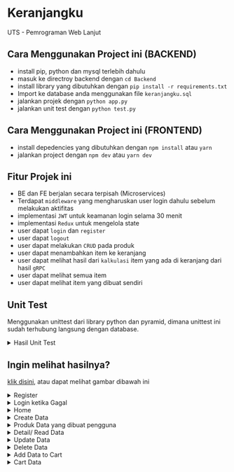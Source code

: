 # Keranjangku
UTS - Pemrograman Web Lanjut

## Cara Menggunakan Project ini (BACKEND)
- install pip, python dan mysql terlebih dahulu
- masuk ke directroy backend dengan `cd Backend`
- install library yang dibutuhkan dengan `pip install -r requirements.txt`
- Import ke database anda menggunakan file `keranjangku.sql`
- jalankan projek dengan `python app.py`
- jalankan unit test dengan `python test.py`

## Cara Menggunakan Project ini (FRONTEND)
- install depedencies yang dibutuhkan dengan `npm install` atau `yarn`
- jalankan project dengan `npm dev` atau `yarn dev`

## Fitur Projek ini
- BE dan FE berjalan secara terpisah (Microservices)
- Terdapat `middleware` yang mengharuskan user login dahulu sebelum melakukan aktifitas
- implementasi `JWT` untuk keamanan login selama 30 menit
- implementasi `Redux` untuk mengelola state
- user dapat `login` dan `register`
- user dapat `logout`
- user dapat melakukan `CRUD` pada produk
- user dapat menambahkan item ke keranjang
- user dapat melihat hasil dari `kalkulasi` item yang ada di keranjang dari hasil `gRPC`
- user dapat melihat semua item
- user dapat melihat item yang dibuat sendiri

## Unit Test
Menggunakan unittest dari library python dan pyramid, dimana unittest ini sudah terhubung langsung dengan database.
<details>
<summary>Hasil Unit Test</summary>

![Root](../doc/test.png)

</details>

## Ingin melihat hasilnya?
[klik disini](http://rynern.my.id), atau dapat melihat gambar dibawah ini

<details>
<summary>Register</summary>

![Root](../doc/regis.png)

</details>

<details>
<summary>Login ketika Gagal</summary>

![Register](../doc/login-fail.png)

</details>

<details>
<summary>Home</summary>

![Login](../doc/home.png)

</details>

<details>
<summary>Create Data</summary>

![Home](../doc/create.png)

</details>

<details>
<summary>Produk Data yang dibuat pengguna</summary>

![Home](../doc/produk.png)

</details>

<details>
<summary>Detail/ Read Data</summary>

![Create](../doc/detail.png)

</details>

<details>
<summary>Update Data</summary>

![Update](../doc/update.png)

</details>

<details>
<summary>Delete Data</summary>

![Delete](../doc/delete.png)

</details>

<details>
<summary>Add Data to Cart</summary>

![Delete](../doc/add.png)

</details>

<details>
<summary>Cart Data</summary>

![Delete](../doc/cart.png)

</details>
